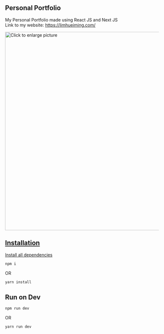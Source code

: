 ## Personal Portfolio

My Personal Portfolio made using React JS and Next JS
<br />
Link to my website: https://limhueiming.com/

<a href="https://drive.google.com/uc?export=view&id=12e9KzLWc-tl289HIwSgqngCYOvsKHUdw"><img src="https://drive.google.com/uc?export=view&id=12e9KzLWc-tl289HIwSgqngCYOvsKHUdw" style="width: 650px; max-width: 100%; height: auto" title="Click to enlarge picture" />
  
## Installation
Install all dependencies
```sh
npm i
```
OR
```sh
yarn install
```
  
## Run on Dev
```sh
npm run dev
```
OR
```sh
yarn run dev
```
